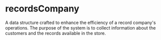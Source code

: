 # recordsCompany
A data structure crafted to enhance the efficiency of a record company's operations. 
The purpose of the system is to collect information about the customers and the records available in the store.
